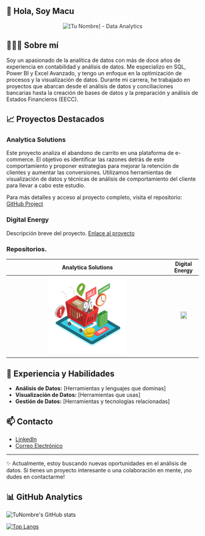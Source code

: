 ## 👋 Hola, Soy Macu


<!-- Banner -->
<div align="center" style="position: relative;">
  <a href="https://www.linkedin.com/in/fabio-maculus-data-analyst/" style="text-decoration: none;">
    <img src="https://www.gmmspl.com/wp-content/uploads/2021/10/data-analytics.png" alt="[Tu Nombre] - Data Analytics" width="800" height="200" style="opacity: 0.9;">
    <div style="position: absolute; top: 50%; left: 50%; transform: translate(-50%, -50%); color: white; font-size: 32px;">
      Fabio Maculus - Data Analyst
    </div>
  </a>
</div>



<!-- Introducción -->
## 🙋🏻‍♂️ Sobre mí

Soy un apasionado de la analítica de datos con más de doce años de experiencia en contabilidad y análisis de datos. Me especializo en SQL, Power BI y Excel Avanzado, y tengo un enfoque en la optimización de procesos y la visualización de datos. Durante mi carrera, he trabajado en proyectos que abarcan desde el análisis de datos y conciliaciones bancarias hasta la creación de bases de datos y la preparación y análisis de Estados Financieros (EECC).

<!-- Proyectos Destacados -->
## 📈 Proyectos Destacados

### Analytica Solutions
Este proyecto analiza el abandono de carrito en una plataforma de e-commerce. El objetivo es identificar las razones detrás de este comportamiento y proponer estrategias para mejorar la retención de clientes y aumentar las conversiones. Utilizamos herramientas de visualización de datos y técnicas de análisis de comportamiento del cliente para llevar a cabo este estudio.

Para más detalles y acceso al proyecto completo, visita el repositorio: [GitHub Project](https://github.com/No-Country-simulation/c19-111-m-data-bi)

### Digital Energy
Descripción breve del proyecto. [Enlace al proyecto](ruta/al/proyecto2)

### Repositorios.

|                               Analytica Solutions                              |                               Digital Energy                                   |
|:------------------------------------------------------------------------------:|:------------------------------------------------------------------------------:|
|  <img src="https://github.com/No-Country-simulation/c19-111-m-data-bi/blob/main/img/carro-compra-sobre-pantalla-tablet.png" style="height: 50%; width:50%;"/>   |  <img src="https://i.imgur.com/5oBAwpQ.png" style="height: 50%; width:50%;"/>  |



<!-- Experiencia y Habilidades -->
## 💼 Experiencia y Habilidades

- **Análisis de Datos:** [Herramientas y lenguajes que dominas]
- **Visualización de Datos:** [Herramientas que usas]
- **Gestión de Datos:** [Herramientas y tecnologías relacionadas]


<!-- Contacto -->
## 📫 Contacto

- [LinkedIn](https://www.linkedin.com/in/fabio-maculus-data-analyst/)  
- [Correo Electrónico](maculus32@gmail.com)  


<!-- Footer o Información Adicional -->
---

✨ Actualmente, estoy buscando nuevas oportunidades en el análisis de datos. Si tienes un proyecto interesante o una colaboración en mente, ¡no dudes en contactarme!


## 📊 GitHub Analytics

![TuNombre's GitHub stats](https://github-readme-stats.vercel.app/api?username=Macu-Data&show_icons=true&theme=radical)

[![Top Langs](https://github-readme-stats.vercel.app/api/top-langs/?username=Macu-Data&layout=compact)](https://github.com/anuraghazra/github-readme-stats)
